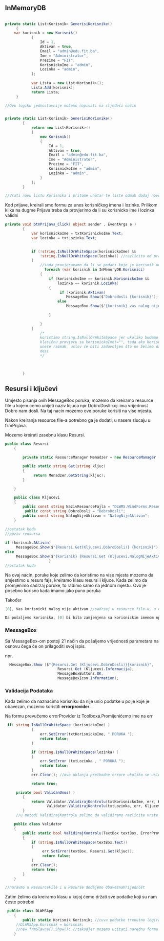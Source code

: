 ## InMemoryDB

```c#
  
private static List<Korisnik> GenerisiKorisnike()
     {
    var korisnik = new Korisnik()
            {
                Id = 1,
                Aktivan = true,
                Email = "admin@edu.fit.ba",
                Ime = "Administrator",
                Prezime = "FIT",
                KorisnickoIme = "admin",
                Lozinka = "admin",
            };
            
            var Lista = new List<Korisnik>();
            Lista.Add(korisnik);
            return Lista;
     } 

//Ovu logiku jednostavnije možemo napisati na sljedeći način


private static List<Korisnik> GenerisiKorisnike()
        {
            return new List<Korisnik>()
            {
                new Korisnik()
                {
                    Id = 1,
                    Aktivan = true,
                    Email = "admin@edu.fit.ba",
                    Ime = "Administrator",
                    Prezime = "FIT",
                    KorisnickoIme = "admin",
                    Lozinka = "admin",
                }
            };
        } 

//Vrati novu listu Korisnika i pritome unutar te liste odmah dodaj novog korisnika sa sljedecim vrijednostima njegovih propertija odnosno atributa. 
```

Kod prijave, kreirali smo formu za unos korisničkog imena i lozinke. Prilikom klika na dugme Prijava treba da provjerimo da li su korisnicko ime i lozinka validni 

```c#
private void btnPrijava_Click( object sender , EventArgs e )
        {
            var korisnickoIme = txtKorisnickoIme.Text;
            var lozinka = txtLozinka.Text;

            
            if (!string.IsNullOrWhiteSpace(korisnickoIme) &&
                !string.IsNullOrWhiteSpace(lozinka)) //razlicito od prazno
            {
                //sada provjeravamo da li se podaci koje je korisnik unio nalaze u bazi podataka 
				  foreach (var korisnik in InMemoryDB.Korisnici)
                {
                    if (korisnickoIme == korisnik.KorisnickoIme &&
                        lozinka == korisnik.Lozinka)
                    {
						 if (korisnik.Aktivan)
                            MessageBox.Show($"Dobrodosli {korisnik}");
                        else
                            MessageBox.Show($"{korisnik} vas nalog nije aktivan")
                  
                    }

                }
            } 
            	/* 
            	koristimo string.IsNullOrWhiteSpace jer ukoliko budemo radili 
            	klasičnu provjeru sa korisnickoIme!="", tada ako korisnik
                unese razmak, uslov će biti zadovoljen što ne želimo da se
				desi 
				*/
            


        }
```



## Resursi i ključevi

Umjesto pisanja ovih MessageBox poruka, mozemo da kreiramo resource file u kojem cemo unijeti naziv kljuca npr DobroDosli koji ima vrijednost Dobro nam dosli. Na taj nacin mozemo ove poruke korisiti na vise mjesta. 

Nakon kreiranja resource file-a potrebno ga je dodati, u nasem slucaju u frmPrijava. 

Mozemo kreirati zasebnu klasu Resursi.

```c#
public class Resursi
    {

        private static ResourceManager Menadzer = new ResourceManager (Kljucevi.NazivResourceFajla , Assembly.GetExecutingAssembly ());

        public static string Get(string kljuc)
        {
             return Menadzer.GetString(kljuc);
        }

    }

    public class Kljucevi
    {
        public const string NazivResourceFajla = "DLWMS.WindForms.Resource1";
         public const string DobroDosli = "DobroDosli";
        public const string NalogNijeAktivan = "NalogNijeAktivan";
    }

//ostatak koda 
//poziv reusursa
    
if (korisnik.Aktivan)
     MessageBox.Show($"{Resursi.Get(Kljucevi.DobroDosli)} {korisnik}");
else
     MessageBox.Show($"{korisnik} {Resursi.Get (Kljucevi.NalogNijeAktivan)}");
                    }
//ostatak koda

```

Na ovaj nacin, poruke koje zelimo da koristimo na vise mjesta mozemo da smjestimo u resurs fajs, kreiramo klasu resursi i kljuce. Kada zelimo da promjenimo sadrzaj poruke, to radimo samo na jednom mjestu. Ovo je posebno korisno kada imamo jako puno poruka

Također

```c#
[0], Vas korisnicki nalog nije aktivan //sadrzaj u resource file-u, u ovom slučaju, [0] znači da će vrijednost prvog parametara kojeg pošaljemo određenoj metodi biti zamjenjeno sa ovom lokacijom [0]. 

Da pošaljemo korisnika, [0] bi bila zamjenjena sa korisnickim imenom npr
```



### MessageBox

Sa MessageBox-om postoji 21 način da pošaljemo vrijednosti parametara na osnovu čega će on prilagoditi svoj ispis. 

npr.

```c#
  MessageBox.Show ($"{Resursi.Get (Kljucevi.DobroDosli)}{korisnik}",
                        Resursi.Get (Kljucevi.Informacija),
                        MessageBoxButtons.OK,
                        MessageBoxIcon.Information);
```



### Validacija Podataka

Kada zelimo da naznacimo korisniku da nije unio podatke u polje koje je obavezan, mozemo koristiti **errorprovider**.

Na formu prevučemo errorProvider iz Toolboxa.Promijenićemo ime na err

```c#
 if( string.IsNullOrWhiteSpace (korisnickoIme) )
            {
                err.SetError(txtKorisnickoIme, " PORUKA ");
                return false;
            }

            if (string.IsNullOrWhiteSpace(lozinka) )
            {
                err.SetError (txtLozinka , " PORUKA ");
                return false;
            }
            err.Clear(); //ovo uklanja prethodne errore ukoliko se uslov ispuni, medjutim, da bi ovo radilo trebali bi imati neke if elsove. Da to ne bi radili, ovo sve cemo objediniti cijelu ovu logiku u jednu metodu kojom cemo slati kontrolu koja bi trebala zadovoljiti odredjeni uslov

            return true;
```



```c#
     private bool ValidanUnos( )
        {
            return Validator.ValidirajKontrolu(txtKorisnickoIme, err, Kljucevi.ObaveznaVrijednost) &&
                   Validator.ValidirajKontrolu(txtLozinka, err, Kljucevi.ObaveznaVrijednost);
        }
     //u metodi ValidirajKontrolu zelimo da validiramo razlicite vrste kontrola, ne samo textbox, medjutim za sad cemo ostaviti textbox

    public class Validator
    {
        public static bool ValidirajKontrolu(TextBox textBox, ErrorProvider err, string kljuc)
        {
            if (string.IsNullOrWhiteSpace(textBox.Text))
            {
                 err.SetError(textBox, Resursi.Get(kljuc));
                 return false;
            }
            err.Clear();
            return true;
        }
    }

//naravmo u ResourceFile i u Resurse dodajemo ObaveznaVrijednost
```

Zatim želimo da kreiramo klasu u kojoj ćemo držati sve podatke koji su nam često potrebni 

```c#
 public class DLWMSApp
    {
        public static Korisnik Korisnik; //cuva podatke trenutno logiranog korisnika, u nasu formu dodamo 
     //DLWMSApp.Korisnik = korisnik;
     //new frmGlavna().Show(); //takodjer mozemo ucitati narednu formu ako sve prodje kako treba
    }
```

